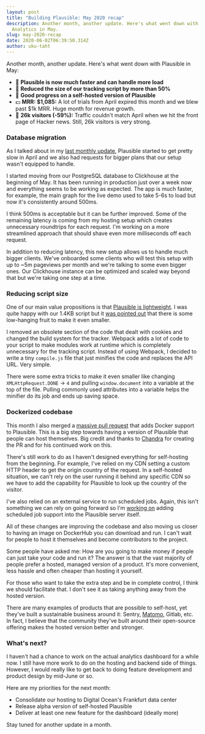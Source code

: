 ```yaml
---
layout: post
title: "Building Plausible: May 2020 recap"
description: Another month, another update. Here's what went down with Plausible
  Analytics in May.
slug: may-2020-recap
date: 2020-06-02T06:39:50.314Z
author: uku-taht
---
```

Another month, another update. Here's what went down with Plausible in May:

* 🚀 **Plausible is now much faster and can handle more load**
* 🙌 **Reduced the size of our tracking script by more than 50%**
* 🔨 **Good progress on a self-hosted version of Plausible**
* 💵 **MRR: $1,085:** A lot of trials from April expired this month and we blew past $1k MRR. Huge month for revenue growth.
* 👩 **26k visitors (-59%):** Traffic couldn't match April when we hit the front page of Hacker news. Still, 26k visitors is very strong.

### Database migration

As I talked about in my [last monthly update](https://plausible.io/blog/april-2020-recap#scaling-plausible), Plausible started to get pretty slow in April and we also had requests for bigger plans that our setup wasn't equipped to handle.

I started moving from our PostgreSQL database to Clickhouse at the beginning of May. It has been running in production just over a week now and everything seems to be working as expected. The app is much faster, for example, the main graph for the live demo used to take 5-6s to load but now it's consistently around 500ms.

I think 500ms is acceptable but it can be further improved. Some of the remaining latency is coming from my hosting setup which creates unnecessary roundtrips for each request. I'm working on a more streamlined approach that should shave even more milliseconds off each request.

In addition to reducing latency, this new setup allows us to handle much bigger clients. We've onboarded some clients who will test this setup with up to ~5m pageviews per month and we're talking to some even bigger ones. Our Clickhouse instance can be optimized and scaled way beyond that but we're taking one step at a time.

### Reducing script size

One of our main value propositions is that [Plausible is lightweight](https://plausible.io/lightweight-web-analytics). I was quite happy with our 1.4KB script but it [was pointed out](https://github.com/plausible/analytics/issues/52) that there is some low-hanging fruit to make it even smaller.

I removed an obsolete section of the code that dealt with cookies and changed the build system for the tracker. Webpack adds a lot of code to your script to make modules work at runtime which is completely unnecessary for the tracking script. Instead of using Webpack, I decided to write a tiny `compile.js` file that just minifies the code and replaces the API URL. Very simple.

There were some extra tricks to make it even smaller like changing `XMLHttpRequest.DONE` -> `4` and pulling `window.document` into a variable at the top of the file. Pulling commonly used attributes into a variable helps the minifier do its job and ends up saving space.

### Dockerized codebase

This month I also merged a [massive pull request](https://github.com/plausible-insights/plausible/pull/64) that adds Docker support to Plausible. This is a big step towards having a version of Plausible that people can host themselves. Big credit and thanks to [Chandra](https://twitter.com/this_is_tckb) for creating the PR and for his continued work on this.

There's still work to do as I haven't designed everything for self-hosting from the beginning. For example, I've relied on my CDN setting a custom HTTP header to get the origin country of the request. In a self-hosted situation, we can't rely on the user running it behind any specific CDN so we have to add the capability for Plausible to look up the country of the visitor.

I've also relied on an external service to run scheduled jobs. Again, this isn't something we can rely on going forward so I'm [working on](https://github.com/plausible-insights/plausible/pull/69) adding scheduled job support into the Plausible server itself.

All of these changes are improving the codebase and also moving us closer to having an image on DockerHub you can download and run. I can't wait for people to host it themselves and become contributors to the project.

Some people have asked me: How are you going to make money if people can just take your code and run it? The answer is that the vast majority of people prefer a hosted, managed version of a product. It's more convenient, less hassle and often cheaper than hosting it yourself.

For those who want to take the extra step and be in complete control, I think we should facilitate that. I don't see it as taking anything away from the hosted version.

There are many examples of products that are possible to self-host, yet they've built a sustainable business around it: Sentry, [Matomo](https://plausible.io/vs-matomo), Gitlab, etc. In fact, I believe that the community they've built around their open-source offering makes the hosted version better and stronger.

### What's next?

I haven't had a chance to work on the actual analytics dashboard for a while now. I still have more work to do on the hosting and backend side of things. However, I would really like to get back to doing feature development and product design by mid-June or so.

Here are my priorities for the next month:

* Consolidate our hosting to Digital Ocean's Frankfurt data center
* Release alpha version of self-hosted Plausible
* Deliver at least one new feature for the dashboard (ideally more)

Stay tuned for another update in a month.